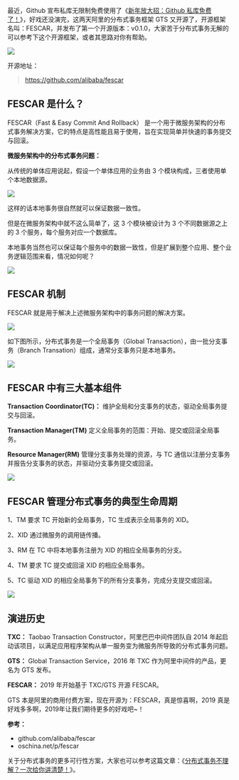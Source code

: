 
最近，Github 宣布私库无限制免费使用了《[新年放大招：Github 私库免费了！](https://mp.weixin.qq.com/s/XPk-5dSWLqgYf3KSlllcig)》，好戏还没演完，这两天阿里的分布式事务框架 GTS 又开源了，开源框架名叫：FESCAR，并发布了第一个开源版本：v0.1.0，大家苦于分布式事务无解的可以参考下这个开源框架，或者其思路对你有帮助。

![](http://img.javastack.cn/19-1-11/63812479.jpg)

开源地址：

> https://github.com/alibaba/fescar

## FESCAR 是什么？

FESCAR（Fast & Easy Commit And Rollback） 是一个用于微服务架构的分布式事务解决方案，它的特点是高性能且易于使用，旨在实现简单并快速的事务提交与回滚。

**微服务架构中的分布式事务问题：**

从传统的单体应用说起，假设一个单体应用的业务由 3 个模块构成，三者使用单个本地数据源。

![](http://img.javastack.cn/19-1-11/25343210.jpg)

这样的话本地事务很自然就可以保证数据一致性。

但是在微服务架构中就不这么简单了，这 3 个模块被设计为 3 个不同数据源之上的 3 个服务，每个服务对应一个数据库。

本地事务当然也可以保证每个服务中的数据一致性，但是扩展到整个应用、整个业务逻辑范围来看，情况如何呢？

![](http://img.javastack.cn/19-1-11/72000462.jpg)

## FESCAR 机制

FESCAR 就是用于解决上述微服务架构中的事务问题的解决方案。

![](http://img.javastack.cn/19-1-11/37120997.jpg)

如下图所示，分布式事务是一个全局事务（Global Transaction），由一批分支事务（Branch Transation）组成，通常分支事务只是本地事务。

![](http://img.javastack.cn/19-1-11/22419245.jpg)

## FESCAR 中有三大基本组件

**Transaction Coordinator(TC)：** 维护全局和分支事务的状态，驱动全局事务提交与回滚。

**Transaction Manager(TM)** 定义全局事务的范围：开始、提交或回滚全局事务。

**Resource Manager(RM)** 管理分支事务处理的资源，与 TC 通信以注册分支事务并报告分支事务的状态，并驱动分支事务提交或回滚。

![](http://img.javastack.cn/19-1-11/3644777.jpg)

## FESCAR 管理分布式事务的典型生命周期

1、TM 要求 TC 开始新的全局事务，TC 生成表示全局事务的 XID。

2、XID 通过微服务的调用链传播。

3、RM 在 TC 中将本地事务注册为 XID 的相应全局事务的分支。

4、TM 要求 TC 提交或回滚 XID 的相应全局事务。

5、TC 驱动 XID 的相应全局事务下的所有分支事务，完成分支提交或回滚。

![](http://img.javastack.cn/19-1-11/75896368.jpg)

## 演进历史

**TXC：** Taobao Transaction Constructor，阿里巴巴中间件团队自 2014 年起启动该项目，以满足应用程序架构从单一服务变为微服务所导致的分布式事务问题。

**GTS：** Global Transaction Service，2016 年 TXC 作为阿里中间件的产品，更名为 GTS 发布。

**FESCAR：** 2019 年开始基于 TXC/GTS 开源 FESCAR。

GTS 本是阿里的商用付费方案，现在开源为：FESCAR，真是惊喜啊，2019 真是好戏多多啊，2019年让我们期待更多的好戏吧~！

**参考：**

- github.com/alibaba/fescar
- oschina.net/p/fescar

关于分布式事务的更多可行性方案，大家也可以参考这篇文章：《[分布式事务不理解？一次给你讲清楚！](https://mp.weixin.qq.com/s/qn_9Jc8Qo7PWT5_G_qm5xQ)》。